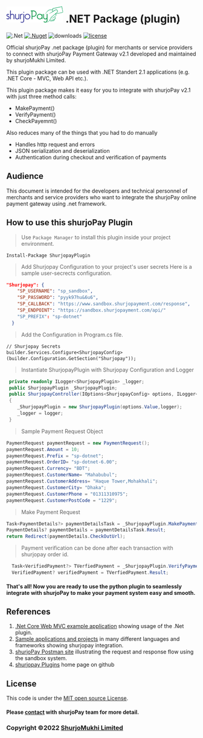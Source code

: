 ﻿# ![ShurjoPay](shurjoPay.png) .NET Package (plugin)
![.Net](https://img.shields.io/badge/.NET-5C2D91?style=for-the-badge&logo=.net&logoColor=white)
[![.Nuget](https://badge.fury.io/nu/ShurjopayPlugin.svg)](https://www.nuget.org/packages/ShurjopayPlugin)
![downloads](https://img.shields.io/nuget/dt/ShurjopayPlugin)
[![license](https://badgen.net/pypi/license/pip/)](LICENSE)

Official shurjoPay .net package (plugin) for merchants or service providers to connect with shurjoPay Payment Gateway v2.1 developed and maintained by shurjoMukhi Limited.

This plugin package can be used with .NET Standert 2.1 applications (e.g. .NET Core - MVC, Web API etc.).

This plugin package makes it easy for you to integrate with shurjoPay v2.1 with just three method calls:

- MakePayment()
- VerifyPayment()
- CheckPayemnt()

Also reduces many of the things that you had to do manually

- Handles http request and errors
- JSON serialization and deserialization
- Authentication during checkout and verification of payments

## Audience

This document is intended for the developers and technical personnel of merchants and service providers who want to integrate the shurjoPay online payment gateway using .net framework.

## How to use this shurjoPay Plugin


 > Use `Package Manager` to install this plugin inside your project environment.

```
Install-Package ShurjopayPlugin
```

> Add Shurjopay Configuration to your project's user secrets Here is a sample user-secrects configuration.

```json
"Shurjopay": {
    "SP_USERNAME": "sp_sandbox",
    "SP_PASSWORD": "pyyk97hu&6u6",
    "SP_CALLBACK": "https://www.sandbox.shurjopayment.com/response",
    "SP_ENDPOINT": "https://sandbox.shurjopayment.com/api/"
    "SP_PREFIX": "sp-dotnet"
  }
```

> Add the Configuration in Program.cs file.
```
// Shurjopay Secrets
builder.Services.Configure<ShurjopayConfig>(builder.Configuration.GetSection("Shurjopay"));
```


> Instantiate ShurjopayPlugin with Shurjopay Configuration and Logger

```c#
 private readonly ILogger<ShurjopayPlugin> _logger;
 public ShurjopayPlugin _ShurjopayPlugin;
 public ShurjopayController(IOptions<ShurjopayConfig> options, ILogger<ShurjopayPlugin> logger)
 {
    _ShurjopayPlugin = new ShurjopayPlugin(options.Value,logger);
    _logger = logger;
 }
``` 

>Sample Payment Request Object
```c#
PaymentRequest paymentRequest = new PaymentRequest();
paymentRequest.Amount = 10;
paymentRequest.Prefix = "sp-dotnet";
paymentRequest.OrderID= "sp-dotnet-6.00";
paymentRequest.Currency= "BDT";
paymentRequest.CustomerName= "Mahabubul";
paymentRequest.CustomerAddress= "Haque Tower,Mohakhali";
paymentRequest.CustomerCity= "Dhaka";
paymentRequest.CustomerPhone = "01311310975";
paymentRequest.CustomerPostCode = "1229";
```

> Make Payment Request
```c#
Task<PaymentDetails?> paymentDetailsTask = _ShurjopayPlugin.MakePayment(paymentRequest);
PaymentDetails? paymentDetails = paymentDetailsTask.Result;
return Redirect(paymentDetails.CheckOutUrl);
```


> Payment verification can be done after each transaction with shurjopay order id.

```c#
  Task<VerifiedPayment?> TVerfiedPayment = _ShurjopayPlugin.VerifyPayment(order_id);
  VerifiedPayment? verifiedPayment = TVerfiedPayment.Result;
```

#### That's all! Now you are ready to use the python plugin to seamlessly integrate with shurjoPay to make your payment system easy and smooth.

## References
1. [.Net Core Web MVC example application](https://github.com/shurjopay-plugins/sp-plugin-usage-examples/tree/main/dotnetcore-webmvc-app-dotnet-plugin) showing usage of the .Net plugin.
2. [Sample applications and projects](https://github.com/shurjopay-plugins/sp-plugin-usage-examples) in many different languages and frameworks showing shurjopay integration.
3. [shurjoPay Postman site](https://documenter.getpostman.com/view/6335853/U16dS8ig) illustrating the request and response flow using the sandbox system.
4. [shurjopay Plugins](https://github.com/shurjopay-plugins) home page on github

## License
This code is under the [MIT open source License](LICENSE).
#### Please [contact](https://shurjopay.com.bd/#contacts) with shurjoPay team for more detail.
### Copyright ©️2022 [ShurjoMukhi Limited](https://shurjopay.com.bd/)
